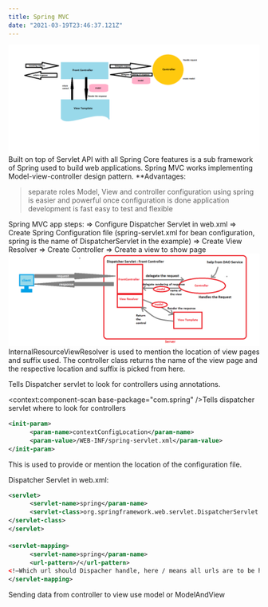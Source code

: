 ```yaml
---
title: Spring MVC
date: "2021-03-19T23:46:37.121Z"
---
```


![Spring MVC Architecture](./SpringMVCarch.png)
Built on top of Servlet API with all Spring Core features is a sub framework of Spring used to build web applications. Spring MVC works implementing Model-view-controller design pattern.
**Advantages:
>separate roles Model, View and controller
> configuration using spring is easier and powerful
> once configuration is done application development is fast
>easy to test and flexible

Spring MVC app steps:
=> Configure Dispatcher Servlet in web.xml
=> Create Spring Configuration file (spring-servlet.xml for bean configuration, spring is the name of DispatcherServlet in the example)
=> Create View Resolver
=> Create Controller
=> Create a view to show page
 ![Spring MVC Architecture Working](./springmvcwork.png)
InternalResourceViewResolver is used to mention the location of view pages and suffix used. The controller class returns the name of the view page and the respective location and suffix is picked from here.

<annotation-driven />Tells Dispatcher servlet to look for controllers using annotations.

<context:component-scan base-package="com.spring" />Tells dispatcher servlet where to look for controllers


```xml
<init-param>
      <param-name>contextConfigLocation</param-name>
      <param-value>/WEB-INF/spring-servlet.xml</param-value>
</init-param>
```

This is used to provide or mention the location of the configuration file.

Dispatcher Servlet in web.xml:
```xml
<servlet>
      <servlet-name>spring</param-name>
      <servlet-class>org.springframework.web.servlet.DispatcherServlet
</servlet-class>
</servlet>

<servlet-mapping>
      <servlet-name>spring</param-name>
      <url-pattern>/</url-pattern>
<!—Which url should Dispacher handle, here / means all urls are to be handled-->
</servlet-mapping>

```
Sending data from controller to view use model or ModelAndView

